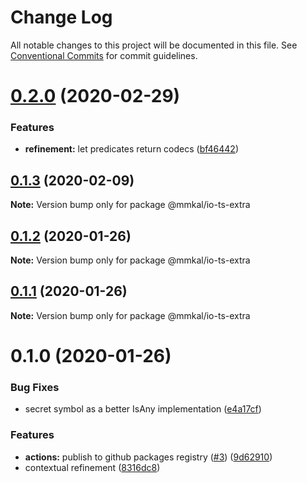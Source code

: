 # Change Log

All notable changes to this project will be documented in this file.
See [Conventional Commits](https://conventionalcommits.org) for commit guidelines.

# [0.2.0](https://github.com/mmkal/js/compare/@mmkal/io-ts-extra@0.1.3...@mmkal/io-ts-extra@0.2.0) (2020-02-29)


### Features

* **refinement:** let predicates return codecs ([bf46442](https://github.com/mmkal/js/commit/bf46442f2f813d823b3bb9d1a176d50868db0ece))





## [0.1.3](https://github.com/mmkal/js/compare/@mmkal/io-ts-extra@0.1.2...@mmkal/io-ts-extra@0.1.3) (2020-02-09)

**Note:** Version bump only for package @mmkal/io-ts-extra





## [0.1.2](https://github.com/mmkal/js/compare/@mmkal/io-ts-extra@0.1.1...@mmkal/io-ts-extra@0.1.2) (2020-01-26)

**Note:** Version bump only for package @mmkal/io-ts-extra





## [0.1.1](https://github.com/mmkal/js/compare/@mmkal/io-ts-extra@0.1.0...@mmkal/io-ts-extra@0.1.1) (2020-01-26)

**Note:** Version bump only for package @mmkal/io-ts-extra





# 0.1.0 (2020-01-26)


### Bug Fixes

* secret symbol as a better IsAny implementation ([e4a17cf](https://github.com/mmkal/js/commit/e4a17cfec90cb74de0c5a13e7d4610588572d601))


### Features

* **actions:** publish to github packages registry ([#3](https://github.com/mmkal/js/issues/3)) ([9d62910](https://github.com/mmkal/js/commit/9d62910758762b087cb59226b4b42a39b8dc6c68))
* contextual refinement ([8316dc8](https://github.com/mmkal/js/commit/8316dc8f2c9e5501c6002ae967d9cc808d6d7fcf))

